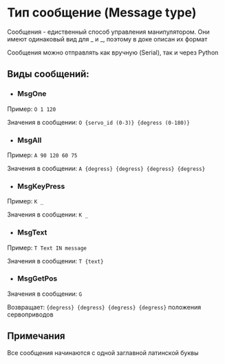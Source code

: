 # Тип сообщение (Message type)
Сообщения - едиственный способ управления манипулятором.
Они имеют одинаковый вид для _ и _, поэтому в доке описан
их формат

Сообщения можно отправлять как вручную (Serial), так и через
Python

## Виды сообщений:

- ### MsgOne
Пример: `O 1 120`

Значения в сообщении: `O {servo_id (0-3)} {degress (0-180)}`


- ### MsgAll
Пример: `A 90 120 60 75`

Значения в сообщении: `A {degress} {degress} {degress} {degress}`


- ### MsgKeyPress
Пример: `K _`

Значения в сообщении: `K _`


- ### MsgText
Пример: `T Text IN message`

Значения в сообщении: `T {text}`


- ### MsgGetPos
Значения в сообщении: `G`

Возвращает: `{degress} {degress} {degress} {degress}` положения сервоприводов


## Примечания
Все сообщения начинаются с одной заглавной латинской буквы
